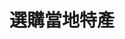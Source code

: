 ---
title: 選購當地特產
subtag: 進口的水果和蔬菜的碳足跡至少可以是當地種植農產品的兩倍。 進口的冷凍農產品的<strong>碳足跡大約增加了9倍</strong>。
shortName: farmers-market
thumbnail: { 
    src: "./src/_includes/img/actions/market.jpg", 
    alt: "台灣農貿市場",
    caption: '照片來源: <a href="https://shanghaiskies.com/">Shanghai Skies</a>'
}
contributors:
    - 
        - display: "Fershad"
        - twitter: "@fershad"
        - github: "fishintaiwan"
---